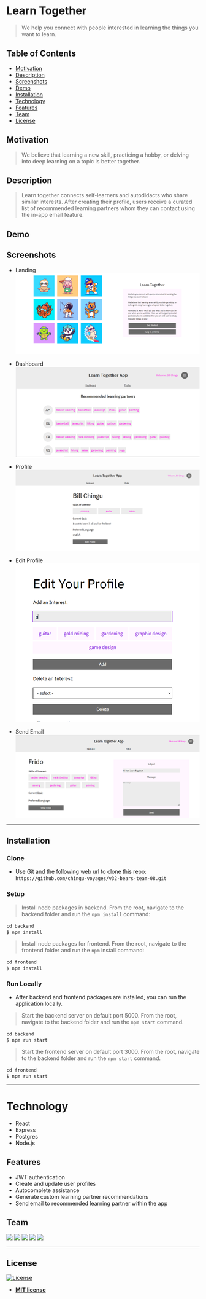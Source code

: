 # Learn Together

>  We help you connect with people interested in learning the things you want to learn. 

## Table of Contents

- [Motivation](#motivation)
- [Description](#description)
- [Screenshots](#screenshots)
- [Demo](#demo)
- [Installation](#installation)
- [Technology](#technology)
- [Features](#features)
- [Team](#team)
- [License](#license)

## Motivation

> We believe that learning a new skill, practicing a hobby, or delving into deep learning on a topic is better together.

## Description

> Learn together connects self-learners and autodidacts who share similar interests. After creating their profile, users receive a curated list of recommended learning partners whom they can contact using the in-app email feature. 

## Demo
>

## Screenshots

- Landing
![Landing](assets/landing.PNG)

- Dashboard
![Dashboard](assets/learning-partners.PNG)

- Profile
![Profile](assets/profile.PNG)

- Edit Profile
![Edit Profile](assets/edit-profile.PNG)

- Send Email
![Send Email](assets/email.PNG)
---

## Installation

### Clone

- Use Git and the following web url to clone this repo: `https://github.com/chingu-voyages/v32-bears-team-08.git`

### Setup

> Install node packages in backend. From the root, navigate to the backend folder and run the `npm install` command:

```shell
cd backend
$ npm install 
```

>Install node packages for frontend. From the root, navigate to the frontend folder and run the `npm` install command:

```shell
cd frontend
$ npm install
```

### Run Locally

- After backend and frontend packages are installed, you can run the application locally.

> Start the backend server on default port 5000. From the root, navigate to the backend folder and run the `npm start` command. 

```shell
cd backend
$ npm run start
```

> Start the frontend server on default port 3000. From the root, navigate to the backend folder and run the `npm start` command.

```shell
cd frontend
$ npm run start
```

---

# Technology

 - React
 - Express
 - Postgres
 - Node.js

## Features

- JWT authentication
- Create and update user profiles
- Autocomplete assistance
- Generate custom learning partner recommendations
- Send email to recommended learning partner within the app


## Team
<a href="https://github.com/alatruwe"><img src="https://avatars.githubusercontent.com/u/49768573?v=4" width="100"/></a>
<a href="https://github.com/ArunJose"><img src="https://avatars.githubusercontent.com/u/12997751?v=4" width="100"/></a>
<a href="https://github.com/a-w-m"><img src="https://avatars2.githubusercontent.com/u/47095419?s=60&v=4" width="100"/></a>
<a href="https://github.com/djdenney"><img src="https://avatars.githubusercontent.com/u/70661974?v=4" width="100"/></a>
<a href="https://github.com/llndklzr"><img src="https://avatars.githubusercontent.com/u/76789354?v=4" width="100"/></a>

---

## License

[![License](http://img.shields.io/:license-mit-blue.svg?style=flat-square)](http://badges.mit-license.org)

- **[MIT license](http://opensource.org/licenses/mit-license.php)**
